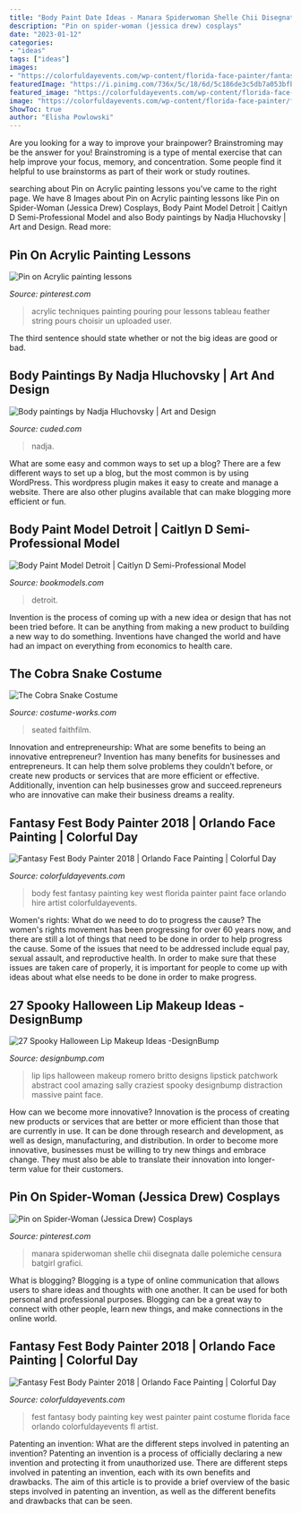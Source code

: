```yaml
---
title: "Body Paint Date Ideas - Manara Spiderwoman Shelle Chii Disegnata Dalle Polemiche Censura Batgirl Grafici"
description: "Pin on spider-woman (jessica drew) cosplays"
date: "2023-01-12"
categories:
- "ideas"
tags: ["ideas"]
images:
- "https://colorfuldayevents.com/wp-content/florida-face-painter/fantasy-fest/fantasy-fest-costume-ideas-2016.jpg"
featuredImage: "https://i.pinimg.com/736x/5c/18/6d/5c186de3c5db7a053bfb5654267efe0c.jpg"
featured_image: "https://colorfuldayevents.com/wp-content/florida-face-painter/fantasy-fest/hire-body-painter-key-west-florida.jpg"
image: "https://colorfuldayevents.com/wp-content/florida-face-painter/fantasy-fest/fantasy-fest-costume-ideas-2016.jpg"
ShowToc: true
author: "Elisha Powlowski"
---
```



Are you looking for a way to improve your brainpower? Brainstroming may be the answer for you! Brainstroming is a type of mental exercise that can help improve your focus, memory, and concentration. Some people find it helpful to use brainstorms as part of their work or study routines.

	

		
searching about Pin on Acrylic painting lessons you've came to the right page. We have 8 Images about Pin on Acrylic painting lessons like Pin on Spider-Woman (Jessica Drew) Cosplays, Body Paint Model Detroit | Caitlyn D Semi-Professional Model and also Body paintings by Nadja Hluchovsky | Art and Design. Read more:
		
    
## Pin On Acrylic Painting Lessons

<img loading=lazy src="https://i.pinimg.com/736x/5c/18/6d/5c186de3c5db7a053bfb5654267efe0c.jpg" onerror="this.onerror=null;this.src='https://tse3.mm.bing.net/th?id=OIP.NS7R-Jj7EzXORryPHUVqRQHaJ3&amp;pid=15.1';" alt="Pin on Acrylic painting lessons">

_Source: pinterest.com_

>acrylic techniques painting pouring pour lessons tableau feather string pours choisir un uploaded user. 

	

The third sentence should state whether or not the big ideas are good or bad.

    
## Body Paintings By Nadja Hluchovsky | Art And Design

<img loading=lazy src="https://www.cuded.com/wp-content/uploads/2013/01/Nadja-Hluchovsky10.jpg" onerror="this.onerror=null;this.src='https://tse4.mm.bing.net/th?id=OIP.S9ISXBI5okbzkrx7x7AE5gHaLI&amp;pid=15.1';" alt="Body paintings by Nadja Hluchovsky | Art and Design">

_Source: cuded.com_

>nadja. 

	

What are some easy and common ways to set up a blog?
There are a few different ways to set up a blog, but the most common is by using WordPress. This wordpress plugin makes it easy to create and manage a website. There are also other plugins available that can make blogging more efficient or fun.

    
## Body Paint Model Detroit | Caitlyn D Semi-Professional Model

<img loading=lazy src="https://www.bookmodels.com/include/image_delivery_profile_lg.php?id=110767_LG_08.jpg" onerror="this.onerror=null;this.src='https://tse1.mm.bing.net/th?id=OIP.lO7MQK0JESjTax5Dsc0VAgHaLF&amp;pid=15.1';" alt="Body Paint Model Detroit | Caitlyn D Semi-Professional Model">

_Source: bookmodels.com_

>detroit. 

	

Invention is the process of coming up with a new idea or design that has not been tried before. It can be anything from making a new product to building a new way to do something. Inventions have changed the world and have had an impact on everything from economics to health care.

    
## The Cobra Snake Costume

<img loading=lazy src="https://photos.costume-works.com/full/the_cobra_snake.jpg" onerror="this.onerror=null;this.src='https://tse4.mm.bing.net/th?id=OIP.uVqrOe2zNzkaxALZWCHUQgHaKW&amp;pid=15.1';" alt="The Cobra Snake Costume">

_Source: costume-works.com_

>seated faithfilm. 

	

Innovation and entrepreneurship: What are some benefits to being an innovative entrepreneur?
Invention has many benefits for businesses and entrepreneurs. It can help them solve problems they couldn’t before, or create new products or services that are more efficient or effective. Additionally, invention can help businesses grow and succeed.repreneurs who are innovative can make their business dreams a reality.

    
## Fantasy Fest Body Painter 2018 | Orlando Face Painting | Colorful Day

<img loading=lazy src="https://colorfuldayevents.com/wp-content/florida-face-painter/fantasy-fest/hire-body-painter-key-west-florida.jpg" onerror="this.onerror=null;this.src='https://tse2.mm.bing.net/th?id=OIP.ZrSXbtiDDQU4G6JlFRfciQAAAA&amp;pid=15.1';" alt="Fantasy Fest Body Painter 2018 | Orlando Face Painting | Colorful Day">

_Source: colorfuldayevents.com_

>body fest fantasy painting key west florida painter paint face orlando hire artist colorfuldayevents. 

	

Women's rights: What do we need to do to progress the cause?
The women's rights movement has been progressing for over 60 years now, and there are still a lot of things that need to be done in order to help progress the cause. Some of the issues that need to be addressed include equal pay, sexual assault, and reproductive health. In order to make sure that these issues are taken care of properly, it is important for people to come up with ideas about what else needs to be done in order to make progress.

    
## 27 Spooky Halloween Lip Makeup Ideas -DesignBump

<img loading=lazy src="https://designbump.com/wp-content/uploads/2014/10/halloween-lip-ideas-009.jpg" onerror="this.onerror=null;this.src='https://tse4.mm.bing.net/th?id=OIP.npk3VaAnOqF3lRKxAX3H8wHaLn&amp;pid=15.1';" alt="27 Spooky Halloween Lip Makeup Ideas -DesignBump">

_Source: designbump.com_

>lip lips halloween makeup romero britto designs lipstick patchwork abstract cool amazing sally craziest spooky designbump distraction massive paint face. 

	

How can we become more innovative?
Innovation is the process of creating new products or services that are better or more efficient than those that are currently in use. It can be done through research and development, as well as design, manufacturing, and distribution. In order to become more innovative, businesses must be willing to try new things and embrace change. They must also be able to translate their innovation into longer-term value for their customers.

    
## Pin On Spider-Woman (Jessica Drew) Cosplays

<img loading=lazy src="https://i.pinimg.com/736x/58/7c/f0/587cf04b03c545a3961e9a6c47b7fd8e--spider-women-zz.jpg" onerror="this.onerror=null;this.src='https://tse4.mm.bing.net/th?id=OIP.8X1618GV58xfhQdvqI83dAHaMY&amp;pid=15.1';" alt="Pin on Spider-Woman (Jessica Drew) Cosplays">

_Source: pinterest.com_

>manara spiderwoman shelle chii disegnata dalle polemiche censura batgirl grafici. 

	

What is blogging?
Blogging is a type of online communication that allows users to share ideas and thoughts with one another. It can be used for both personal and professional purposes. Blogging can be a great way to connect with other people, learn new things, and make connections in the online world.

    
## Fantasy Fest Body Painter 2018 | Orlando Face Painting | Colorful Day

<img loading=lazy src="https://colorfuldayevents.com/wp-content/florida-face-painter/fantasy-fest/fantasy-fest-costume-ideas-2016.jpg" onerror="this.onerror=null;this.src='https://tse4.mm.bing.net/th?id=OIP.Bz5T7KGiYgxbOB35sM_1OgAAAA&amp;pid=15.1';" alt="Fantasy Fest Body Painter 2018 | Orlando Face Painting | Colorful Day">

_Source: colorfuldayevents.com_

>fest fantasy body painting key west painter paint costume florida face orlando colorfuldayevents fl artist. 

	

Patenting an invention: What are the different steps involved in patenting an invention?
Patenting an invention is a process of officially declaring a new invention and protecting it from unauthorized use. There are different steps involved in patenting an invention, each with its own benefits and drawbacks. The aim of this article is to provide a brief overview of the basic steps involved in patenting an invention, as well as the different benefits and drawbacks that can be seen.

